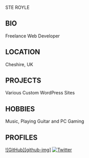 STE ROYLE
## BIO ##
Freelance Web Developer

## LOCATION ##
Cheshire, UK
  

## PROJECTS ##
Various Custom WordPress Sites
 

## HOBBIES ##
Music, Playing Guitar and PC Gaming



## PROFILES ##
[![GitHub][github-img]](https://github.com/steroyle)
[![Twitter][twitter-img]](https://twitter.com/steroyle)

[twitter-img]: https://i.imgur.com/wWzX9uB.png
[twitter-img]:https://i.imgur.com/9I6NRUm

